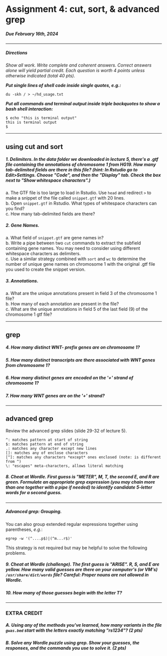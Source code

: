 # Assignment 4: cut, sort, & advanced grep

##### Due February 16th, 2024  

---

##### <i>Directions  
Show all work. Write complete and coherent answers. Correct answers alone will yield partial credit. Each question is worth 4 points unless otherwise indicated (total 40 pts).  </i>

<b><i>Put single lines of shell code inside single quotes, e.g.:</b></i>  

`du -skh / > ~/hd_usage.txt`

<b><i>Put all commands and terminal output inside triple backquotes to show a bash shell interaction:  </b></i>

```
$ echo "this is terminal output"
this is terminal output
$
```

---

## using cut and sort  

##### 1. Delimiters. In the data folder we downloaded in lecture 5, there's a .gtf file containing the annotations of chromosome 1 from HG19. How many tab-delimited fields are there in this file? (hint: In Rstudio go to Edit>Settings. Choose "Code", and then the "Display" tab. Check the box next to "Show whitespace characters".)  

a. The GTF file is too large to load in Rstudio. Use `head` and redirect `>` to make a snippet of the file called `snippet.gtf` with 20 lines.  
b. Open `snippet.gtf` in Rstudio. What types of whitespace characters can you find?  
c. How many tab-delimited fields are there?  

##### 2. Gene Names.  

a. What field of `snippet.gtf` are gene names in?  
b. Write a pipe between two `cut` commands to extract the subfield containing gene names. You may need to consider using different whitespace characters as delimiters.  
c. Use a similar strategy combined with `sort` and `wc` to determine the number of unique gene names on chromosome 1 with the original .gtf file you used to create the snippet version.  

##### 3. Annotations.  

a. What are the unique annotations present in field 3 of the chromosome 1 file?  
b. How many of each annotation are present in the file?  
c. What are the unique annotations in field 5 of the last field (9) of the chromosome 1 gtf file?  

---

## grep  

##### 4. How many distinct WNT- prefix genes are on chromosome 1?  

##### 5. How many distinct transcripts are there associated with WNT genes from chromosome 1?  

##### 6. How many distinct genes are encoded on the '+' strand of chromosome 1?

##### 7. How many WNT genes are on the '+' strand?

---

## advanced grep

Review the advanced grep slides (slide 29-32 of lecture 5).  

```
^: matches pattern at start of string
$: matches pattern at end of string
.: matches any character except new lines
[]: matches any of enclose characters
[^]: matches any characters *except* ones enclosed (note: is different from ^)
\: "escapes" meta-characters, allows literal matching
```

##### 8. Cheat at Wordle. First guess is "METER", M, T, the second E, and R are green. Formulate an appropriate grep expression (you may chain more than one together with a pipe if needed) to identify candidate 5-letter words for a second guess.  

---

##### Advanced grep: Grouping.  

You can also group extended regular expressions together using parentheses, _e.g._:  

`egrep -w '(^....p$)|(^m...r$)'`  

This strategy is not required but may be helpful to solve the following problems.  

##### 9. Cheat at Wordle (challenge). The first guess is "ARISE". R, S, and E are yellow. How many valid guesses are there on your computer's (or VM's) `/usr/share/dict/words` file? Careful: Proper nouns are not allowed in Wordle.  

##### 10. How many of those guesses begin with the letter T?  

---

### EXTRA CREDIT

##### A. Using any of the methods you've learned, how many variants in the file `gwas.bed` start with the letters exactly matching "rs1234"? (2 pts)

##### B. Solve any Wordle puzzle using grep. Show your guesses, the responses, and the commands you use to solve it. (2 pts)
